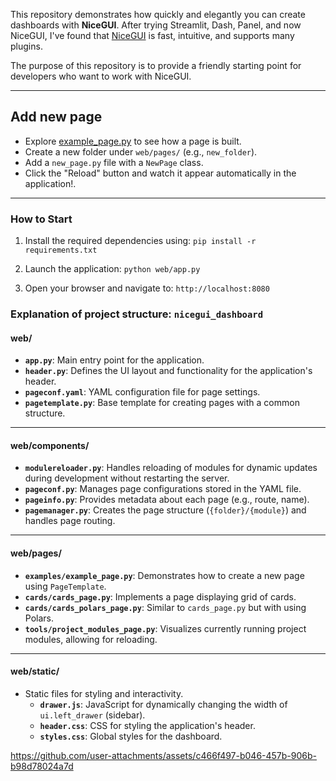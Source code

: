 
This repository demonstrates how quickly and elegantly you can create dashboards with **NiceGUI**. After trying Streamlit, Dash, Panel, and now NiceGUI, I've found that [NiceGUI](https://nicegui.io/) is fast, intuitive, and supports many plugins.

The purpose of this repository is to provide a friendly starting point for developers who want to work with NiceGUI.

----------

## Add new page  
  
- Explore [example_page.py](web%2Fpages%2Fexamples%2Fexample_page.py) to see how a page is built.  
- Create a new folder under `web/pages/` (e.g., `new_folder`).  
- Add a `new_page.py` file with a `NewPage` class.  
- Click the "Reload" button and watch it appear automatically in the application!.  
  
----------  
  ### **How to Start**

1.  Install the required dependencies using:
    `pip install -r requirements.txt` 
    
2.  Launch the application:
    `python web/app.py` 
    
3.  Open your browser and navigate to:
    `http://localhost:8080`



### Explanation of project structure: `nicegui_dashboard`

#### **web/**

-   **`app.py`**: Main entry point for the application.
-   **`header.py`**: Defines the UI layout and functionality for the application's header.
-   **`pageconf.yaml`**: YAML configuration file for page settings.
-   **`pagetemplate.py`**: Base template for creating pages with a common structure.

----------

#### **web/components/**

-   **`modulereloader.py`**: Handles reloading of modules for dynamic updates during development without restarting the server.
-   **`pageconf.py`**: Manages page configurations stored in the YAML file.
-   **`pageinfo.py`**: Provides metadata about each page (e.g., route, name).
-   **`pagemanager.py`**: Creates the page structure (`{folder}/{module}`) and handles page routing.

----------

#### **web/pages/**

-   **`examples/example_page.py`**: Demonstrates how to create a new page using `PageTemplate`.
-   **`cards/cards_page.py`**: Implements a page displaying grid of cards.
-   **`cards/cards_polars_page.py`**: Similar to `cards_page.py` but with using Polars.
-   **`tools/project_modules_page.py`**: Visualizes currently running project modules, allowing for reloading.

----------

#### **web/static/**

-   Static files for styling and interactivity.
    -   **`drawer.js`**: JavaScript for dynamically changing the width of `ui.left_drawer` (sidebar).
    -   **`header.css`**: CSS for styling the application's header.
    -   **`styles.css`**: Global styles for the dashboard.





https://github.com/user-attachments/assets/c466f497-b046-457b-906b-b98d78024a7d

